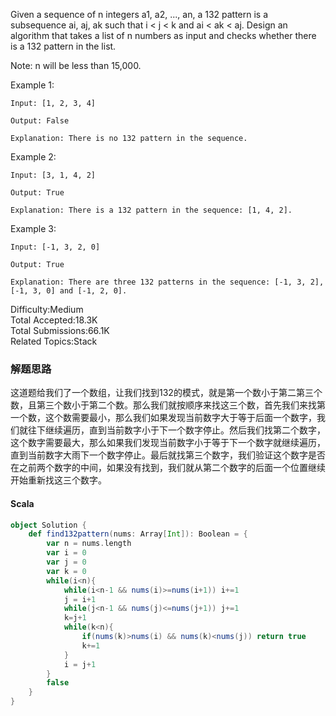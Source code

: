 Given a sequence of n integers a1, a2, ..., an, a 132 pattern is a subsequence ai, aj, ak such that i < j < k and ai < ak < aj. Design an algorithm that takes a list of n numbers as input and checks whether there is a 132 pattern in the list.

Note: n will be less than 15,000.

Example 1:
```
Input: [1, 2, 3, 4]

Output: False

Explanation: There is no 132 pattern in the sequence.
```
Example 2:
```
Input: [3, 1, 4, 2]

Output: True

Explanation: There is a 132 pattern in the sequence: [1, 4, 2].
```
Example 3:
```
Input: [-1, 3, 2, 0]

Output: True

Explanation: There are three 132 patterns in the sequence: [-1, 3, 2], [-1, 3, 0] and [-1, 2, 0].
```

Difficulty:Medium  
Total Accepted:18.3K  
Total Submissions:66.1K  
Related Topics:Stack

### 解题思路
这道题给我们了一个数组，让我们找到132的模式，就是第一个数小于第二第三个数，且第三个数小于第二个数。那么我们就按顺序来找这三个数，首先我们来找第一个数，这个数需要最小，那么我们如果发现当前数字大于等于后面一个数字，我们就往下继续遍历，直到当前数字小于下一个数字停止。然后我们找第二个数字，这个数字需要最大，那么如果我们发现当前数字小于等于下一个数字就继续遍历，直到当前数字大雨下一个数字停止。最后就找第三个数字，我们验证这个数字是否在之前两个数字的中间，如果没有找到，我们就从第二个数字的后面一个位置继续开始重新找这三个数字。
#### Scala
```scala
object Solution {
    def find132pattern(nums: Array[Int]): Boolean = {
        var n = nums.length
        var i = 0
        var j = 0 
        var k = 0
        while(i<n){
            while(i<n-1 && nums(i)>=nums(i+1)) i+=1
            j = i+1
            while(j<n-1 && nums(j)<=nums(j+1)) j+=1
            k=j+1
            while(k<n){
                if(nums(k)>nums(i) && nums(k)<nums(j)) return true
                k+=1
            }
            i = j+1
        }
        false
    }
}
```